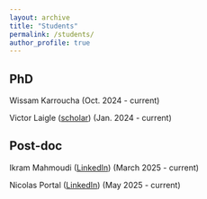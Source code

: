 ```yaml
---
layout: archive
title: "Students"
permalink: /students/
author_profile: true
---
```


## PhD
Wissam Karroucha (Oct. 2024 - current)

Victor Laigle ([scholar](https://scholar.google.com/citations?user=A_5v8qcAAAAJ&hl=en)) (Jan. 2024 - current)

## Post-doc
Ikram Mahmoudi ([LinkedIn](https://fr.linkedin.com/in/ikram-mahmoudi-pharmd-phd-73645a132)) (March 2025 - current)

Nicolas Portal ([LinkedIn](https://fr.linkedin.com/in/nicolas-portal-bb0aa0122)) (May 2025 - current)
